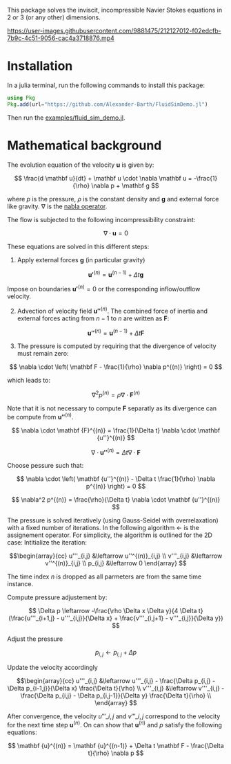 
This package solves the inviscit, incompressible Navier Stokes equations in 2 or 3 (or any other) dimensions.



https://user-images.githubusercontent.com/9881475/212127012-f02edcfb-7b9c-4c51-9056-cac4a3718876.mp4



# Installation

In a julia terminal, run the following commands to install this package:

```julia
using Pkg
Pkg.add(url="https://github.com/Alexander-Barth/FluidSimDemo.jl")
```

Then run the [examples/fluid_sim_demo.jl](examples/fluid_sim_demo.jl).


# Mathematical background

The evolution equation of the velocity $\mathbf u$ is given by:

$$
\frac{d \mathbf u}{dt} + \mathbf u \cdot \nabla \mathbf u = -\frac{1}{\rho} \nabla p + \mathbf g
$$

where $p$ is the pressure, $\rho$ is the constant density and $\mathbf g$ and external force like gravity. $\nabla$ is the [nabla operator](https://en.wikipedia.org/wiki/Del).

The flow is subjected to the following incompressibility constraint:

$$
\nabla \cdot \mathbf u = 0
$$


These equations are solved in this different steps:

1. Apply external forces $\mathbf g$ (in particular gravity)

$$
\mathbf {u'}^{(n)} = \mathbf u^{(n-1)} + \Delta t \mathbf g
$$

Impose on boundaries $\mathbf {u'}^{(n)} = 0$ or the corresponding inflow/outflow velocity. 


2. Advection of velocity field  $\mathbf {u''}^{(n)}$. The combined force of inertia and external forces acting from $n-1$ to $n$ are written as $\mathbf F$:


$$
\mathbf {u''}^{(n)} = \mathbf {u}^{(n-1)} + \Delta t \mathbf F
$$

3. The pressure is computed by requiring that the divergence of velocity must remain zero:

$$
\nabla \cdot \left( \mathbf F - \frac{1}{\rho} \nabla p^{(n)}  \right) = 0
$$

which leads to:

$$
\nabla^2 p^{(n)} = \rho  \nabla \cdot \mathbf {F}^{(n)}
$$

Note that it is not necessary to compute $\mathbf F$ separatly as its divergence can be compute from 
$\mathbf {u''}^{(n)}$.


$$
\nabla \cdot \mathbf {F}^{(n)} = \frac{1}{\Delta t} \nabla \cdot \mathbf {u''}^{(n)}
$$


$$
\nabla \cdot \mathbf {u''}^{(n)} = \Delta t  \nabla \cdot \mathbf F
$$

Choose pessure such that:


$$
\nabla \cdot \left( \mathbf {u''}^{(n)}  - \Delta t \frac{1}{\rho} \nabla p^{(n)}  \right) = 0
$$


$$
\nabla^2 p^{(n)} = \frac{\rho}{\Delta t} \nabla \cdot \mathbf {u''}^{(n)}
$$


The pressure is solved iteratively (using Gauss-Seidel with overrelaxation) with a fixed number of iterations. In the following algorithm $\leftarrow$ is the assignement operator. For simplicity, the algorithm is outlined for the 2D case:
Intitialize the iteration:

$$\begin{array}{cc}
u'''_{i,j} &\leftarrow u''^{(n)}_{i,j} \\
v'''_{i,j} &\leftarrow v''^{(n)}_{i,j} \\
p_{i,j}    &\leftarrow 0
\end{array}
$$

The time index $n$ is dropped as all parmeters are from the same time instance.

Compute pressure adjustement by:

$$
\Delta p \leftarrow -\frac{\rho \Delta x \Delta y}{4 \Delta t} (\frac{u'''_{i+1,j} - u'''_{i,j}}{\Delta x} + \frac{v'''_{i,j+1} - v'''_{i,j}}{\Delta y})
$$

Adjust the pressure

$$
p_{i,j} \leftarrow p_{i,j} + \Delta p
$$

Update the velocity accordingly

$$\begin{array}{cc}
u'''_{i,j} &\leftarrow u'''_{i,j} - \frac{\Delta p_{i,j} - \Delta p_{i-1,j}}{\Delta x} \frac{\Delta t}{\rho} \\
v'''_{i,j} &\leftarrow v'''_{i,j} - \frac{\Delta p_{i,j} - \Delta p_{i,j-1}}{\Delta y} \frac{\Delta t}{\rho} \\
\end{array}
$$

After convergence, the velocity $u'''\_{i,j}$ and $v'''\_{i,j}$ correspond to the velocity for the next time step $\mathbf {u}^{(n)}$. On can show 
that $\mathbf {u}^{(n)}$ and $p$ satisfy the following equations:

$$
\mathbf {u}^{(n)} = \mathbf {u}^{(n-1)} + \Delta t \mathbf F - \frac{\Delta t}{\rho} \nabla p
$$
